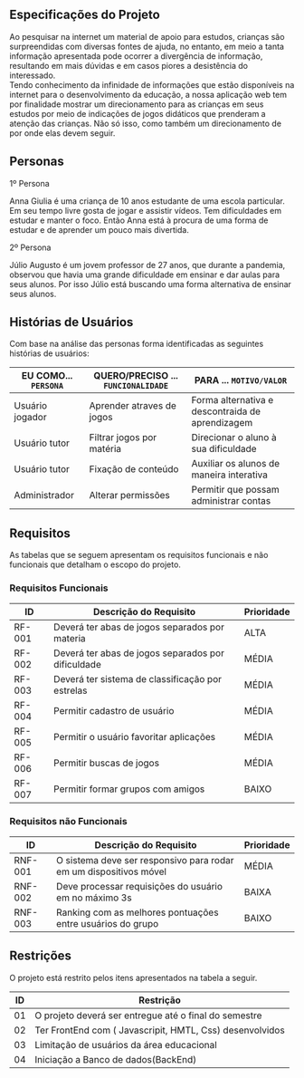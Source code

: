 ## Especificações do Projeto

Ao pesquisar na internet um material de apoio para estudos, crianças são surpreendidas com diversas fontes de ajuda, no entanto, em meio a tanta informação apresentada pode ocorrer a divergência de informação, resultando em mais dúvidas e em casos piores a desistência do interessado. <br>
Tendo conhecimento da infinidade de informações que  estão disponíveis na internet para o desenvolvimento da educação, a nossa aplicação web tem por finalidade mostrar um direcionamento para as crianças em seus estudos por meio de indicações de jogos didáticos que prenderam a atenção das crianças. Não só isso, como também um direcionamento de por onde elas devem seguir.


## Personas

1º Persona

Anna Giulia é uma criança de 10 anos estudante de uma escola particular. Em seu tempo livre gosta de jogar e assistir vídeos. Tem dificuldades em estudar e manter o foco. Então Anna está à procura de uma forma de estudar e de aprender um pouco mais divertida.

2º Persona 

Júlio Augusto é um jovem professor de 27 anos, que durante a pandemia, observou que havia uma grande dificuldade em ensinar e dar aulas para seus alunos. Por isso Júlio está buscando uma forma alternativa de ensinar seus alunos.



## Histórias de Usuários

Com base na análise das personas forma identificadas as seguintes histórias de usuários:

|EU COMO... `PERSONA`| QUERO/PRECISO ... `FUNCIONALIDADE` |PARA ... `MOTIVO/VALOR`                 |
|--------------------|------------------------------------|----------------------------------------|
|Usuário jogador     | Aprender atraves de jogos          | Forma alternativa e descontraida de aprendizagem|
|Usuário tutor       | Filtrar jogos por matéria          | Direcionar o aluno à sua dificuldade            |
|Usuário tutor       | Fixação de conteúdo                | Auxiliar os alunos de maneira interativa        |
|Administrador       | Alterar permissões                 | Permitir que possam administrar contas          |




## Requisitos

As tabelas que se seguem apresentam os requisitos funcionais e não funcionais que detalham o escopo do projeto.

### Requisitos Funcionais

|ID    | Descrição do Requisito  | Prioridade |
|------|-----------------------------------------|----|
|RF-001| Deverá ter abas de jogos separados por materia| ALTA |
|RF-002| Deverá ter abas de jogos separados por dificuldade| MÉDIA |
|RF-003| Deverá ter sistema de classificação por estrelas | MÉDIA |
|RF-004| Permitir cadastro de usuário |MÉDIA |
|RF-005| Permitir o usuário favoritar aplicações|MÉDIA |
|RF-006| Permitir buscas de jogos |MÉDIA | 
|RF-007| Permitir formar grupos com amigos| BAIXO |




### Requisitos não Funcionais

|ID     | Descrição do Requisito  |Prioridade |
|-------|-------------------------|----|
|RNF-001| O sistema deve ser responsivo para rodar em um dispositivos móvel | MÉDIA | 
|RNF-002| Deve processar requisições do usuário em no máximo 3s |  BAIXA | 
|RNF-003| Ranking com as melhores pontuações entre usuários do grupo| BAIXO|



## Restrições

O projeto está restrito pelos itens apresentados na tabela a seguir.

|ID| Restrição                                             |
|--|-------------------------------------------------------|
|01| O projeto deverá ser entregue até o final do semestre |
|02| Ter FrontEnd com ( Javascripit, HMTL, Css) desenvolvidos |
|03| Limitação de usuários da área educacional|
|04| Iniciação a Banco de dados(BackEnd)|


